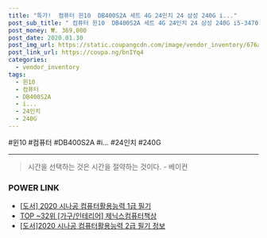 ```yaml
--- 
title: "특가!  컴퓨터 윈10  DB400S2A 세트 4G 24인치 24 삼성 240G i..." 
post_sub_title: " 컴퓨터 윈10  DB400S2A 세트 4G 24인치 24 삼성 240G i5-3470 모니터" 
post_money: ₩. 369,000 
post_date: 2020.01.30 
post_img_url: https://static.coupangcdn.com/image/vendor_inventory/676a/ceed486727e73f60ae9cf91bd2d2ad36c346bf7899fe0cc7de07969cb91d.jpg 
post_link_url: https://coupa.ng/bnIYq4 
categories: 
  - vendor_inventory 
tags: 
  - 윈10 
  - 컴퓨터 
  - DB400S2A 
  - i... 
  - 24인치 
  - 240G 
--- 
```

  #윈10 #컴퓨터 #DB400S2A #i... #24인치 #240G 
<hr> 

> 시간을 선택하는 것은 시간을 절약하는 것이다. - 베이컨 


### POWER LINK

* <a href="https://blog.naver.com/fasyy4321/221781364813" target="_blank">[도서] 2020 시나공 컴퓨터활용능력 1급 필기</a>
* <a href="https://blog.naver.com/fasyy4321/221783889357" target="_blank"> TOP ~32위 [가구/인테리어] 제닉스컴퓨터책상</a>
* <a href="https://blog.naver.com/fasyy4321/221772993081" target="_blank">[도서]2020 시나공 컴퓨터활용능력 2급 필기 정보</a>
